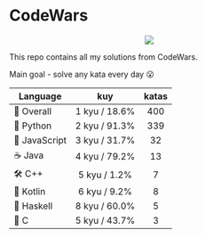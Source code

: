 # CodeWars

<p align="center">
  <img src="https://www.codewars.com/users/yurii_karabas/badges/large">
</p>

This repo contains all my solutions from CodeWars.

Main goal - solve any kata every day :open_mouth:

| Language                | kuy              | katas                 |
|---                      |:---:             |:---:                  |
|:dizzy: Overall          | 1 kyu / 18.6%    | 400       |
|:snake: Python           | 2 kyu / 91.3%     | 339        |
|:see_no_evil: JavaScript | 3 kyu / 31.7% | 32    |
|:coffee: Java            | 4 kyu / 79.2%       | 13          |
|:hammer_and_wrench: C++  | 5 kyu / 1.2%        | 7           |
|:seedling: Kotlin        | 6 kyu / 9.2%     | 8        |
|:link: Haskell           | 8 kyu / 60.0%    | 5       |
|:wrench: C               | 5 kyu / 43.7%          | 3             |
